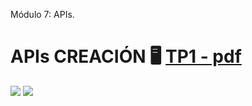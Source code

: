 Módulo 7: APIs.
# APIs CREACIÓN :desktop_computer: [TP1 - pdf](https://github.com/EveNavarro/APIs-creacion-y-back/blob/master/public/pdf/Ejercitaci%C3%B3n%20-%20Creando%20nuestras%20propias%20APIs.pdf) 

<img src="https://github.com/EveNavarro/APIs-creacion-y-back/blob/master/public/img/api-genres.png"/>  <img src="https://github.com/EveNavarro/APIs-creacion-y-back/blob/master/public/img/api-movies.png"/>

